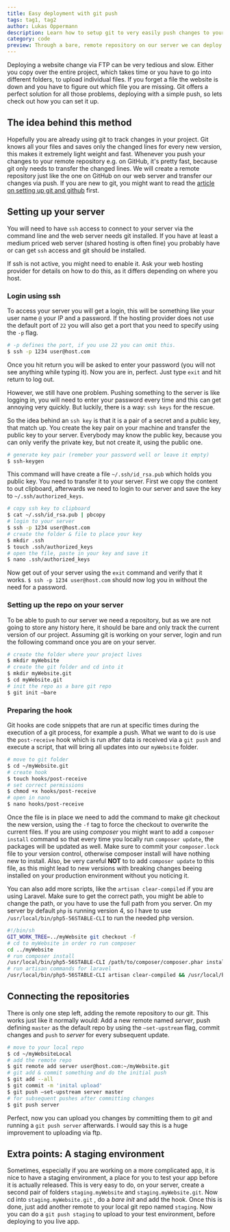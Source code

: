 ```yaml
---
title: Easy deployment with git push
tags: tag1, tag2
author: Lukas Oppermann
description: Learn how to setup git to very easily push changes to your live server.
category: code
preview: Through a bare, remote repository on our server we can deploy website changes very fast and save, by having git transfer only the lines that changes.
---
```


Deploying a website change via FTP can be very tedious and slow. Either you copy over the entire project, which takes time or you have to go into different folders, to upload individual files. If you forget a file the website is down and you have to figure out which file you are missing. Git offers a perfect solution for all those problems, deploying with a simple push, so lets check out how you can set it up.

## The idea behind this method
Hopefully you are already using git to track changes in your project. Git knows all your files and saves only the changed lines for every new version, this makes it extremely light weight and fast. Whenever you push your changes to your remote repository e.g. on GitHub, it's pretty fast, because git only needs to transfer the changed lines. We will create a remote repository just like the one on GitHub on our web server and transfer our changes via push. If you are new to git, you might want to read the [article on setting up git and github](151016-set-up-git-and-github) first.

## Setting up your server
You will need to have `ssh` access to connect to your server via the command line and the web server needs git installed. If you have at least a medium priced web server (shared hosting is often fine) you probably have or can get `ssh` access and git should be installed.

If ssh is not active, you might need to enable it. Ask your web hosting provider for details on how to do this, as it differs depending on where you host.

### Login using ssh
To access your server you will get a login, this will be something like your user name `@` your IP and a password. If the hosting provider does not use the default port of `22` you will also get a port that you need to specify using the `-p` flag.

```bash
# -p defines the port, if you use 22 you can omit this.
$ ssh -p 1234 user@host.com
```

Once you hit return you will be asked to enter your password (you will not see anything while typing it). Now you are in, perfect. Just type `exit` and hit return to log out.

However, we still have one problem. Pushing something to the server is like logging in, you will need to enter your password every time and this can get annoying very quickly. But luckily, there is a way: `ssh keys` for the rescue.

So the idea behind an `ssh key` is that it is a pair of a secret and a public key, that match up. You create the key pair on your machine and transfer the public key to your server. Everybody may know the public key, because you can only verify the private key, but not create it, using the public one.

```bash
# generate key pair (remeber your password well or leave it empty)
$ ssh-keygen
```

This command will have create a file `~/.ssh/id_rsa.pub` which holds you public key. You need to transfer it to your server. First we copy the content to out clipboard, afterwards we need to login to our server and save the key to `~/.ssh/authorized_keys`.

```bash
# copy ssh key to clipboard
$ cat ~/.ssh/id_rsa.pub | pbcopy
# login to your server
$ ssh -p 1234 user@host.com
# create the folder & file to place your key
$ mkdir .ssh
$ touch .ssh/authorized_keys
# open the file, paste in your key and save it
$ nano .ssh/authorized_keys
```

Now get out of your server using the `exit` command and verify that it works. `$ ssh -p 1234 user@host.com` should now log you in without the need for a password.

### Setting up the repo on your server
To be able to push to our server we need a repository, but as we are not going to store any history here, it should be bare and only track the current version of our project. Assuming git is working on your server, login and run the following command once you are on your server.

```bash
# create the folder where your project lives
$ mkdir myWebsite
# create the git folder and cd into it
$ mkdir myWebsite.git
$ cd myWebsite.git
# init the repo as a bare git repo
$ git init —bare
```

### Preparing the hook
Git hooks are code snippets that are run at specific times during the execution of a git process, for example a push. What we want to do is use the `post-receive` hook which is run after data is received via a `git push` and execute a script, that will bring all updates into our `myWebsite` folder.

```bash
# move to git folder
$ cd ~/myWebsite.git
# create hook
$ touch hooks/post-receive
# set correct permissions
$ chmod +x hooks/post-receive
# open in nano
$ nano hooks/post-receive
```

Once the file is in place we need to add the command to make git checkout the new version, using the `-f` tag to force the checkout to overwrite the current files. If you are using *composer* you might want to add a `composer install` command so that every time you locally run `composer update`, the packages will be updated as well. Make sure to commit your `composer.lock` file to your version control, otherwise composer install will have nothing new to install. Also, be very careful **NOT** to to add `composer update` to this file, as this might lead to new versions with breaking changes beeing installed on your production environment without you noticing it.

You can also add more scripts, like the `artisan clear-compiled` if you are using Laravel. Make sure to get the correct path, you might be able to change the path, or you have to use the full path from you server. On my server by default `php` is running version 4, so I have to use `/usr/local/bin/php5-56STABLE-CLI` to run the needed php version.

```bash
#!/bin/sh
GIT_WORK_TREE=../myWebsite git checkout -f
# cd to myWebsite in order ro run composer
cd ../myWebsite
# run composer install
/usr/local/bin/php5-56STABLE-CLI /path/to/composer/composer.phar install --no-dev --no-scripts
# run artisan commands for laravel
/usr/local/bin/php5-56STABLE-CLI artisan clear-compiled && /usr/local/bin/php5-56STABLE-CLI artisan optimize
```

## Connecting the repositories
There is only one step left, adding the remote repository to our git. This works just like it normally would: Add a new remote named *server*, push defining `master` as the default repo by using the `—set-upstream` flag, commit changes and `push` to *server* for every subsequent update.

```bash
# move to your local repo
$ cd ~/myWebsiteLocal
# add the remote repo
$ git remote add server user@host.com:~/myWebsite.git
# git add & commit something and do the initial push
$ git add --all
$ git commit -m 'inital upload'
$ git push —set-upstream server master
# for subsequent pushes after committing changes
$ git push server
```

Perfect, now you can upload you changes by committing them to *git* and running a `git push server` afterwards. I would say this is a huge improvement to uploading via ftp.

## Extra points: A staging environment
Sometimes, especially if you are working on a more complicated app, it is nice to have a staging environment, a place for you to test your app before it is actually released. This is very easy to do, on your server, create a second pair of folders `staging.myWebsite` and `staging.myWebsite.git`. Now cd into `staging.myWebsite.git` , do a *bare init* and add the hook. Once this is done, just add another remote to your local git repo named `staging`. Now you can do a `git push staging` to upload to your test environment, before deploying to you live app.
